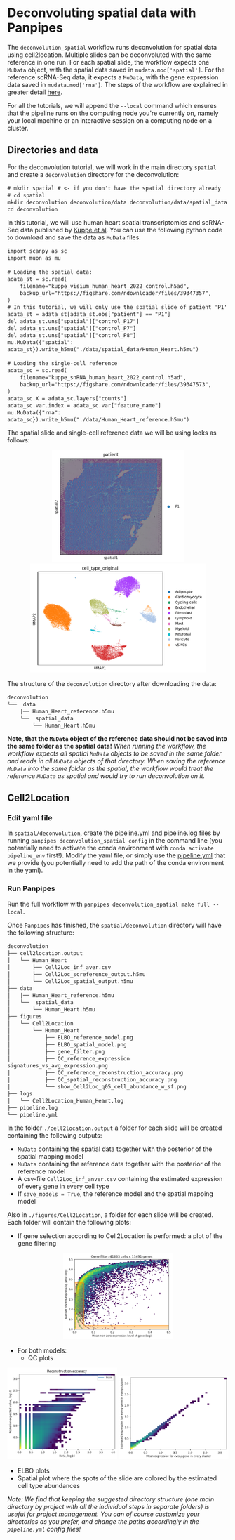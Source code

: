 # Deconvoluting spatial data with Panpipes

The `deconvolution_spatial` workflow runs deconvolution for spatial data using cell2location. Multiple slides can be deconvoluted with the same reference in one run. For each spatial slide, the workflow expects one `MuData` object, with the spatial data saved in `mudata.mod['spatial']`. For the reference scRNA-Seq data, it expects a `MuData`, with the gene expression data saved in `mudata.mod['rna']`. The steps of the workflow are explained in greater detail [here](https://panpipes-pipelines.readthedocs.io/en/latest/workflows/deconvolute_spatial.html).

For all the tutorials, we will append the `--local` command which ensures that the pipeline runs on the computing node you're currently on, namely your local machine or an interactive session on a computing node on a cluster.


## Directories and data

For the deconvolution tutorial, we will work in the main directory `spatial` and create a `deconvolution` directory for the deconvolution: 

```
# mkdir spatial # <- if you don't have the spatial directory already 
# cd spatial
mkdir deconvolution deconvolution/data deconvolution/data/spatial_data
cd deconvolution
```

In this tutorial, we will use human heart spatial transcriptomics and scRNA-Seq data published by [Kuppe et al](https://www.nature.com/articles/s41586-022-05060-x). 
You can use the following python code to download and save the data as `MuData` files: 

```
import scanpy as sc
import muon as mu

# Loading the spatial data: 
adata_st = sc.read(
    filename="kuppe_visium_human_heart_2022_control.h5ad",
    backup_url="https://figshare.com/ndownloader/files/39347357",
)
# In this tutorial, we will only use the spatial slide of patient 'P1'
adata_st = adata_st[adata_st.obs["patient"] == "P1"]
del adata_st.uns["spatial"]["control_P17"]
del adata_st.uns["spatial"]["control_P7"]
del adata_st.uns["spatial"]["control_P8"]
mu.MuData({"spatial": adata_st}).write_h5mu("./data/spatial_data/Human_Heart.h5mu")

# Loading the single-cell reference
adata_sc = sc.read(
    filename="kuppe_snRNA_human_heart_2022_control.h5ad",
    backup_url="https://figshare.com/ndownloader/files/39347573",
)
adata_sc.X = adata_sc.layers["counts"]
adata_sc.var.index = adata_sc.var["feature_name"]
mu.MuData({"rna": adata_sc}).write_h5mu("./data/Human_Heart_reference.h5mu")
```

The spatial slide and single-cell reference data we will be using looks as follows: 
<p align="center">
<img src="https://github.com/DendrouLab/panpipes-tutorials/blob/main/docs/deconvolution/human_heart_patientP1.png?raw=true" alt="Human Heart, patient P1" width="300"/>
<img src="https://github.com/DendrouLab/panpipes-tutorials/blob/main/docs/deconvolution/human_heart_reference_umap.png?raw=true" alt="Single-cell reference" width="400"/>
</p>


The structure of the `deconvolution` directory after downloading the data: 
```
deconvolution
└──  data
	|── Human_Heart_reference.h5mu
	└──  spatial_data
		└── Human_Heart.h5mu
```


**Note, that the `MuData` object of the reference data should not be saved into the same folder as the spatial data!**
*When running the workflow, the workflow expects all spatial `MuData` objects to be saved in the same folder and reads in all `MuData` objects of that directory. When saving the reference `MuData` into the same folder as the spatial, the workflow would treat the reference `MuData` as spatial and would try to run deconvolution on it.*





## Cell2Location

### Edit yaml file 

In `spatial/deconvolution`, create the pipeline.yml and pipeline.log files by running `panpipes deconvolution_spatial config` in the command line (you potentially need to activate the conda environment with `conda activate pipeline_env` first!). 
Modify the yaml file, or simply use the [pipeline.yml](pipeline.yml) that we provide (you potentially need to add the path of the conda environment in the yaml).  



### Run Panpipes

Run the full workflow with `panpipes deconvolution_spatial make full --local`.

Once `Panpipes` has finished, the `spatial/deconvolution` directory will have the following structure:

```
deconvolution
├── cell2location.output
│   └── Human_Heart
│		├── Cell2Loc_inf_aver.csv
│		├── Cell2Loc_screference_output.h5mu
│		└── Cell2Loc_spatial_output.h5mu
├── data
│	|── Human_Heart_reference.h5mu
│	└──  spatial_data
│		└── Human_Heart.h5mu
├── figures
│   └── Cell2Location
│   	└── Human_Heart
│       	├── ELBO_reference_model.png
│       	├── ELBO_spatial_model.png
│       	├── gene_filter.png
│       	├── QC_reference_expression signatures_vs_avg_expression.png
│       	├── QC_reference_reconstruction_accuracy.png
│       	├── QC_spatial_reconstruction_accuracy.png
│       	└── show_Cell2Loc_q05_cell_abundance_w_sf.png
├── logs
│   └── Cell2Location_Human_Heart.log
├── pipeline.log
└── pipeline.yml
```


	
In the folder `./cell2location.output` a folder for each slide will be created containing the following outputs: 
* `MuData` containing the spatial data together with the posterior of the spatial mapping model
* `MuData` containing the reference data together with the posterior of the reference model
* A csv-file `Cell2Loc_inf_anver.csv` containing the estimated expression of every gene in every cell type 
* If `save_models = True`, the reference model and the spatial mapping model 
	
Also in `./figures/Cell2Location`, a folder for each slide will be created. Each folder will contain the following plots: 
* If gene selection according to Cell2Location is performed: a plot of the gene filtering

<p align="center">
<img src="https://github.com/DendrouLab/panpipes-tutorials/blob/main/docs/deconvolution/gene_selection.png?raw=true" alt="Cell2Location, gene selection" width="250"/>
</p>

* For both models:
  * QC plots
<p align="center">
<img src="https://github.com/DendrouLab/panpipes-tutorials/blob/main/docs/deconvolution/QC_reference_reconstruction_accuracy.png?raw=true" alt="Cell2Location, QC plot" width="250"/>
<img src="https://github.com/DendrouLab/panpipes-tutorials/blob/main/docs/deconvolution/QC_reference_expression signatures_vs_avg_expression.png?raw=true" alt="Cell2Location, QC plot" width="250"/>
</p>

  * ELBO plots
* Spatial plot where the spots of the slide are colored by the estimated cell type abundances 



*Note: We find that keeping the suggested directory structure (one main directory by project with all the individual steps in separate folders) is useful for project management. You can of course customize your directories as you prefer, and change the paths accordingly in the `pipeline.yml` config files!*

